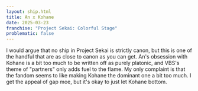 ```yaml
---
layout: ship.html
title: An x Kohane
date: 2025-03-23
franchise: "Project Sekai: Colorful Stage"
problematic: false
---
```

I would argue that no ship in Project Sekai is strictly canon, but this is one of the handful that are as close to canon as you can get. An's obsession with Kohane is a bit too much to be written off as purely platonic, and VBS's theme of "partners" only adds fuel to the flame. My only complaint is that the fandom seems to like making Kohane the dominant one a bit too much. I get the appeal of gap moe, but it's okay to just let Kohane bottom.